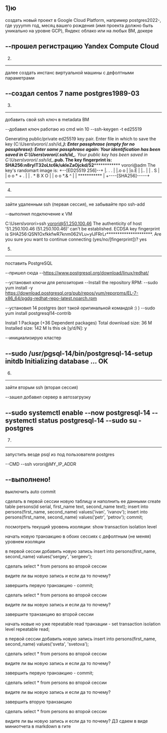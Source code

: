 1)ю
--------------------------------------------------------------------------------------------------------------
создать новый проект в Google Cloud Platform, например postgres2022-, где yyyymm год, месяц вашего рождения (имя проекта должно быть уникально на уровне GCP), Яндекс облако или на любых ВМ, докере

--прошел регистрацию Yandex Compute Cloud 
--------------------------------------------------------------------------------------------------------------

2)
--------------------------------------------------------------------------------------------------------------
далее создать инстанс виртуальной машины с дефолтными параметрами

--создал centos 7 name postgres1989-03
--------------------------------------------------------------------------------------------------------------

3)
--------------------------------------------------------------------------------------------------------------
добавить свой ssh ключ в metadata ВМ
 
--добавил ключ работаю из cmd win 10
--ssh-keygen -t ed25519

Generating public/private ed25519 key pair.
Enter file in which to save the key (C:\Users\vorori/.ssh/id_*********):
Enter passphrase (empty for no passphrase):
Enter same passphrase again:
Your identification has been saved in C:\Users\vorori/.ssh/id_**********.
Your public key has been saved in C:\Users\vorori/.ssh/id_*******.pub.
The key fingerprint is:
SHA256:n8ryIT32oLtc6k/ukIeZaOjckd/52****************** vorori@adm
The key's randomart image is:
+--[ED25519 256]--+
|. . .            |
|.o o             |
|o.E              |
|..               |
|  .     S        |
|   o o * + .     |
|  . * B X O      |
| o o *.& ^       |
| ***********     |
+----[SHA256]-----+

--------------------------------------------------------------------------------------------------------------

4)
--------------------------------------------------------------------------------------------------------------
зайти удаленным ssh (первая сессия), не забывайте про ssh-add

--выполнил подключение к VM

C:\Users\vorori>ssh vorori@51.250.100.46
The authenticity of host '51.250.100.46 (51.250.100.46)' can't be established.
ECDSA key fingerprint is SHA256:QSN1OxfkkfwR7knm062VLu+ylJFRrLr*********************.
Are you sure you want to continue connecting (yes/no/[fingerprint])? yes

5)
--------------------------------------------------------------------------------------------------------------
поставить PostgreSQL

--пришел сюда
--https://www.postgresql.org/download/linux/redhat/

--установил ключи для репозитория
--Install the repository RPM:
--sudo yum install -y https://download.postgresql.org/pub/repos/yum/reporpms/EL-7-x86_64/pgdg-redhat-repo-latest.noarch.rpm

--установил 14 postgres (вот такой оригинальной командой :) )
--sudo yum install postgresql14-contrib


Install  1 Package (+36 Dependent packages)
Total download size: 36 M
Installed size: 142 M
Is this ok [y/d/N]: y



--инициализирую кластер

--sudo /usr/pgsql-14/bin/postgresql-14-setup initdb
Initializing database ... OK
--------------------------------------------------------------------------------------------------------------


6)
--------------------------------------------------------------------------------------------------------------
зайти вторым ssh (вторая сессия)

--зашел добавил сервер в автозагрузку

--sudo systemctl enable --now postgresql-14
--systemctl status postgresql-14
--sudo su - postgres
--------------------------------------------------------------------------------------------------------------

7)
--------------------------------------------------------------------------------------------------------------
запустить везде psql из под пользователя postgres

--CMD
--ssh vorori@MY_IP_ADDR

--выполнено!
--------------------------------------------------------------------------------------------------------------


выключить auto commit

сделать в первой сессии новую таблицу и наполнить ее данными create table persons(id serial, first_name text, second_name text); insert into persons(first_name, second_name) values('ivan', 'ivanov'); insert into persons(first_name, second_name) values('petr', 'petrov'); commit;

посмотреть текущий уровень изоляции: show transaction isolation level

начать новую транзакцию в обоих сессиях с дефолтным (не меняя) уровнем изоляции

в первой сессии добавить новую запись insert into persons(first_name, second_name) values('sergey', 'sergeev');

сделать select * from persons во второй сессии

видите ли вы новую запись и если да то почему?

завершить первую транзакцию - commit;

сделать select * from persons во второй сессии

видите ли вы новую запись и если да то почему?

завершите транзакцию во второй сессии

начать новые но уже repeatable read транзации - set transaction isolation level repeatable read;

в первой сессии добавить новую запись insert into persons(first_name, second_name) values('sveta', 'svetova');

сделать select * from persons во второй сессии

видите ли вы новую запись и если да то почему?

завершить первую транзакцию - commit;

сделать select * from persons во второй сессии

видите ли вы новую запись и если да то почему?

завершить вторую транзакцию

сделать select * from persons во второй сессии

видите ли вы новую запись и если да то почему? ДЗ сдаем в виде миниотчета в markdown в гите
